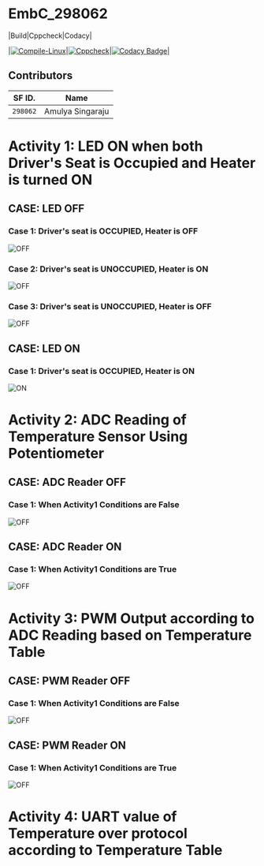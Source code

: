 # EmbC_298062
|Build|Cppcheck|Codacy|

|[![Compile-Linux](https://github.com/amulyasingaraju/298062_EmbeddedC/actions/workflows/Compile.yml/badge.svg)](https://github.com/amulyasingaraju/298062_EmbeddedC/actions/workflows/Compile.yml)|[![Cppcheck](https://github.com/amulyasingaraju/298062_EmbeddedC/actions/workflows/CodeQuality.yml/badge.svg)](https://github.com/amulyasingaraju/298062_EmbeddedC/actions/workflows/CodeQuality.yml)|[![Codacy Badge](https://app.codacy.com/project/badge/Grade/1aff6d20ed7049cbaf17cdb8ba953699)](https://www.codacy.com/gh/amulyasingaraju/298062_EmbeddedC/dashboard?utm_source=github.com&amp;utm_medium=referral&amp;utm_content=amulyasingaraju/298062_EmbeddedC&amp;utm_campaign=Badge_Grade)|
## Contributors 

SF ID. |  Name   |     
-------|---------|
`298062` | Amulya Singaraju  |

# Activity 1: LED ON when both Driver's Seat is Occupied and Heater is turned ON
## CASE: LED OFF 
### Case 1: Driver's seat is OCCUPIED, Heater is OFF
![OFF](simulation/Capture2.png)
### Case 2: Driver's seat is UNOCCUPIED, Heater is ON
![OFF](simulation/Capture1.png)
### Case 3: Driver's seat is UNOCCUPIED, Heater is OFF
![OFF](simulation/Capture4.png)
## CASE: LED ON 
### Case 1: Driver's seat is OCCUPIED, Heater is ON
![ON](simulation/Capture3.png)

# Activity 2: ADC Reading of Temperature Sensor Using Potentiometer
## CASE: ADC Reader OFF 
### Case 1: When Activity1 Conditions are False
![OFF](simulation/Act2_1.png)
## CASE: ADC Reader ON 
### Case 1: When Activity1 Conditions are True
![OFF](simulation/Act2_2.png)

# Activity 3: PWM Output according to ADC Reading based on Temperature Table
## CASE: PWM Reader OFF 
### Case 1: When Activity1 Conditions are False
![OFF](simulation/Act3_1.png)
## CASE: PWM Reader ON 
### Case 1: When Activity1 Conditions are True
![OFF](simulation/Act3_2.png)

# Activity 4: UART value of Temperature over protocol according to Temperature Table
